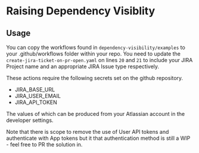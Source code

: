 # Raising Dependency Visiblity

## Usage

You can copy the workflows found in `dependency-visibility/examples` to your .github/workflows folder within your repo. You need to update the `create-jira-ticket-on-pr-open.yaml` on lines `20` and `21` to include your JIRA Project name and an appropriate JIRA Issue type respectively.

These actions require the following secrets set on the github repository.
- JIRA_BASE_URL
- JIRA_USER_EMAIL
- JIRA_API_TOKEN

The values of which can be produced from your Atlassian account in the developer settings.

Note that there is scope to remove the use of User API tokens and authenticate with App tokens but it that authentication method is still a WIP - feel free to PR the solution in.
